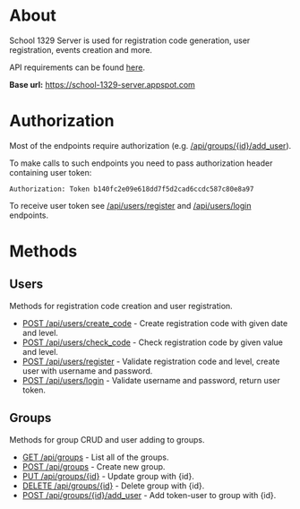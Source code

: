 # About

School 1329 Server is used for registration code generation, user registration, events creation and more.

API requirements can be found [here](https://docs.google.com/document/d/1U416C0ZFSe9_fd1c0a17ZRZ5n9iF6L5hXCzhCVqJKSE/edit?usp=sharing).

**Base url:** https://school-1329-server.appspot.com

# Authorization

Most of the endpoints require authorization (e.g. [/api/groups/{id}/add_user](https://github.com/potykion/school_1329_server/wiki/Groups#post-apigroupsidadd_user)).


To make calls to such endpoints you need to pass authorization header containing user token:
```
Authorization: Token b140fc2e09e618dd7f5d2cad6ccdc587c80e8a97
```

To receive user token see [/api/users/register](https://github.com/potykion/school_1329_server/wiki/Users#post-apiusersregister) and [/api/users/login](https://github.com/potykion/school_1329_server/wiki/Users#post-apiuserslogin) endpoints.


# Methods

## Users

Methods for registration code creation and user registration.

- [POST /api/users/create_code](https://github.com/potykion/school_1329_server/wiki/Users#post-apiuserscreate_code) - Create registration code with given date and level.
- [POST /api/users/check_code](https://github.com/potykion/school_1329_server/wiki/Users#post-apiuserscheck_code) - Check registration code by given value and level.
- [POST /api/users/register](https://github.com/potykion/school_1329_server/wiki/Users#post-apiusersregister) - Validate registration code and level, create user with username and password.
- [POST /api/users/login](https://github.com/potykion/school_1329_server/wiki/Users#post-apiuserslogin) - Validate username and password, return user token.


## Groups

Methods for group CRUD and user adding to groups.

- [GET /api/groups](https://github.com/potykion/school_1329_server/wiki/Groups#get-apigroups) - List all of the groups.
- [POST /api/groups](https://github.com/potykion/school_1329_server/wiki/Groups#post-apigroups) - Create new group.
- [PUT /api/groups/{id}](https://github.com/potykion/school_1329_server/wiki/Groups#post-apigroups) - Update group with {id}.
- [DELETE /api/groups/{id}](https://github.com/potykion/school_1329_server/wiki/Groups#delete-apigroupsid) - Delete group with {id}.
- [POST /api/groups/{id}/add_user](https://github.com/potykion/school_1329_server/wiki/Groups#post-apigroupsidadd_user) - Add token-user to group with {id}.



